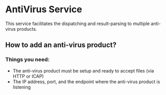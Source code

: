 # AntiVirus Service
This service facilitates the dispatching and result-parsing to multiple anti-virus products.

## How to add an anti-virus product?
### Things you need:
- The anti-virus product must be setup and ready to accept files (via HTTP or ICAP)
- The IP address, port, and the endpoint where the anti-virus product is listening 
